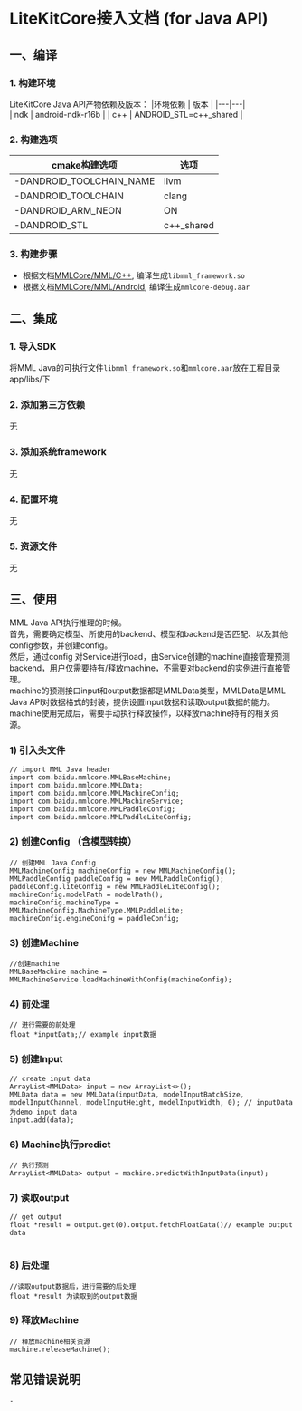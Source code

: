 # LiteKitCore接入文档 (for Java API)


## 一、编译
### 1. 构建环境
LiteKitCore Java API产物依赖及版本：
|环境依赖 | 版本 |
|---|---|  
| ndk | android-ndk-r16b |
| c++ | ANDROID_STL=c++_shared |



### 2. 构建选项
|cmake构建选项 | 选项 |
|---|---|  
| -DANDROID_TOOLCHAIN_NAME | llvm |
| -DANDROID_TOOLCHAIN | clang |
|-DANDROID_ARM_NEON | ON |
|-DANDROID_STL | c++_shared  |


### 3. 构建步骤
 - 根据文档[MMLCore/MML/C++](MMLCore/MML/C%2B%2B/README.md), 编译生成`libmml_framework.so`
 - 根据文档[MMLCore/MML/Android](MMLCore/MML/Android/README.md), 编译生成`mmlcore-debug.aar`

## 二、集成
### 1. 导入SDK
将MML Java的可执行文件`libmml_framework.so`和`mmlcore.aar`放在工程目录app/libs/下


### 2. 添加第三方依赖
无

### 3. 添加系统framework
无

### 4. 配置环境
无

### 5. 资源文件
无

## 三、使用
   MML Java API执行推理的时候。
   <br>
   首先，需要确定模型、所使用的backend、模型和backend是否匹配、以及其他config参数，并创建config。
   <br>
   然后，通过config 对Service进行load，由Service创建的machine直接管理预测backend，用户仅需要持有/释放machine，不需要对backend的实例进行直接管理。
   <br>
   machine的预测接口input和output数据都是MMLData类型，MMLData是MML Java API对数据格式的封装，提供设置input数据和读取output数据的能力。
   <br>
   machine使用完成后，需要手动执行释放操作，以释放machine持有的相关资源。
    

### 1) 引入头文件
```
// import MML Java header
import com.baidu.mmlcore.MMLBaseMachine;
import com.baidu.mmlcore.MMLData;
import com.baidu.mmlcore.MMLMachineConfig;
import com.baidu.mmlcore.MMLMachineService;
import com.baidu.mmlcore.MMLPaddleConfig;
import com.baidu.mmlcore.MMLPaddleLiteConfig;
```

### 2) 创建Config （含模型转换）
```
// 创建MML Java Config
MMLMachineConfig machineConfig = new MMLMachineConfig();
MMLPaddleConfig paddleConfig = new MMLPaddleConfig();
paddleConfig.liteConfig = new MMLPaddleLiteConfig();
machineConfig.modelPath = modelPath();
machineConfig.machineType = MMLMachineConfig.MachineType.MMLPaddleLite;
machineConfig.engineConifg = paddleConfig;
```

### 3) 创建Machine
```
//创建machine
MMLBaseMachine machine = MMLMachineService.loadMachineWithConfig(machineConfig);
```
### 4) 前处理
```
// 进行需要的前处理
float *inputData;// example input数据
```

### 5) 创建Input
```
// create input data
ArrayList<MMLData> input = new ArrayList<>();
MMLData data = new MMLData(inputData, modelInputBatchSize, modelInputChannel, modelInputHeight, modelInputWidth, 0); // inputData为demo input data
input.add(data);
```

### 6) Machine执行predict
```
// 执行预测
ArrayList<MMLData> output = machine.predictWithInputData(input);
```

### 7) 读取output
```
// get output
float *result = output.get(0).output.fetchFloatData()// example output data
        
```
 
### 8) 后处理
```
//读取output数据后，进行需要的后处理
float *result 为读取到的output数据
```

### 9) 释放Machine
```
// 释放machine相关资源
machine.releaseMachine();
```

## 常见错误说明
```
-
```
